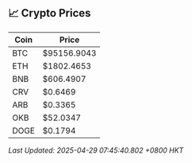 ## 📈 Crypto Prices

| Coin | Price |
| ---- | ----- |
| BTC | $95156.9043 |
| ETH | $1802.4653 |
| BNB | $606.4907 |
| CRV | $0.6469 |
| ARB | $0.3365 |
| OKB | $52.0347 |
| DOGE | $0.1794 |

_Last Updated: 2025-04-29 07:45:40.802 +0800 HKT_